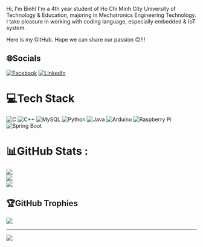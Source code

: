 Hi, I'm Binh! I'm a 4th year student of Ho Chi Minh City University of Technology & Education, majoring in Mechatronics Engineering Technology. I take pleasure in working with coding language, especially embedded & IoT system. 

Here is my GitHub. Hope we can share our passion 😊!!!

## 🌐Socials
[![Facebook](https://img.shields.io/badge/Facebook-%231877F2.svg?logo=Facebook&logoColor=white)](https://facebook.com/https://www.facebook.com/binhphan122.ct/) [![LinkedIn](https://img.shields.io/badge/LinkedIn-%230077B5.svg?logo=linkedin&logoColor=white)](https://linkedin.com/in/https://www.linkedin.com/in/phan-le-thanh-binh-122ct/) 

# 💻Tech Stack
![C](https://img.shields.io/badge/c-%2300599C.svg?style=for-the-badge&logo=c&logoColor=white) ![C++](https://img.shields.io/badge/c++-%2300599C.svg?style=for-the-badge&logo=c%2B%2B&logoColor=white) ![MySQL](https://img.shields.io/badge/mysql-%2300f.svg?style=for-the-badge&logo=mysql&logoColor=white) ![Python](https://img.shields.io/badge/python-3670A0?style=for-the-badge&logo=python&logoColor=ffdd54) ![Java](https://img.shields.io/badge/java-%23ED8B00.svg?style=for-the-badge&logo=openjdk&logoColor=white) ![Arduino](https://img.shields.io/badge/-Arduino-00979D?style=for-the-badge&logo=Arduino&logoColor=white) ![Raspberry Pi](https://img.shields.io/badge/-RaspberryPi-C51A4A?style=for-the-badge&logo=Raspberry-Pi) ![Spring Boot](https://img.shields.io/badge/-SpringBoot-8BC34A?style=for-the-badge&logo=springboot&logoColor=white)
# 📊GitHub Stats :
![](https://github-readme-stats.vercel.app/api?username=binhphan1202&theme=radical&hide_border=false&include_all_commits=false&count_private=false)<br/>
![](https://github-readme-streak-stats.herokuapp.com/?user=binhphan1202&theme=radical&hide_border=false)<br/>
![](https://github-readme-stats.vercel.app/api/top-langs/?username=binhphan1202&theme=radical&hide_border=false&include_all_commits=false&count_private=false&layout=compact)

## 🏆GitHub Trophies
![](https://github-trophies.vercel.app/?username=binhphan1202&theme=onedark&no-frame=false&no-bg=false&margin-w=4)

---
[![](https://visitcount.itsvg.in/api?id=binhphan1202&icon=9&color=10)](https://visitcount.itsvg.in)
